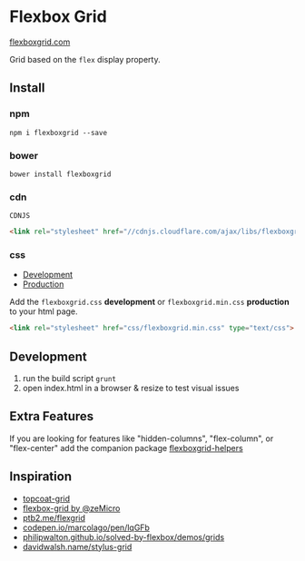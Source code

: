 Flexbox Grid
===========

[flexboxgrid.com](http://flexboxgrid.com)

Grid based on the `flex` display property.

Install
---------
### npm
`npm i flexboxgrid --save`

### bower
`bower install flexboxgrid`
### cdn

<code>CDNJS</code>
```html
<link rel="stylesheet" href="//cdnjs.cloudflare.com/ajax/libs/flexboxgrid/6.3.1/flexboxgrid.min.css" type="text/css" >
```

### css
* [Development](https://raw.githubusercontent.com/kristoferjoseph/flexboxgrid/master/dist/flexboxgrid.css)
* [Production](https://raw.githubusercontent.com/kristoferjoseph/flexboxgrid/master/dist/flexboxgrid.min.css)

Add the `flexboxgrid.css` __development__ or `flexboxgrid.min.css` __production__ to your html page.

```html
<link rel="stylesheet" href="css/flexboxgrid.min.css" type="text/css">
```


Development
---------
1. run the build script `grunt`
1. open index.html in a browser & resize to test visual issues


Extra Features
---------
If you are looking for features like "hidden-columns", "flex-column", or "flex-center" add the companion package [flexboxgrid-helpers](https://github.com/lgg/flexboxgrid-helpers)


Inspiration
-----------
- [topcoat-grid](https://github.com/topcoat/grid)
- [flexbox-grid by @zeMicro](https://github.com/zeMirco/flexbox-grid)
- [ptb2.me/flexgrid](http://ptb2.me/flexgrid/)
- [codepen.io/marcolago/pen/lqGFb](http://codepen.io/marcolago/pen/lqGFb)
- [philipwalton.github.io/solved-by-flexbox/demos/grids](http://philipwalton.github.io/solved-by-flexbox/demos/grids/)
- [davidwalsh.name/stylus-grid](http://davidwalsh.name/stylus-grid)
